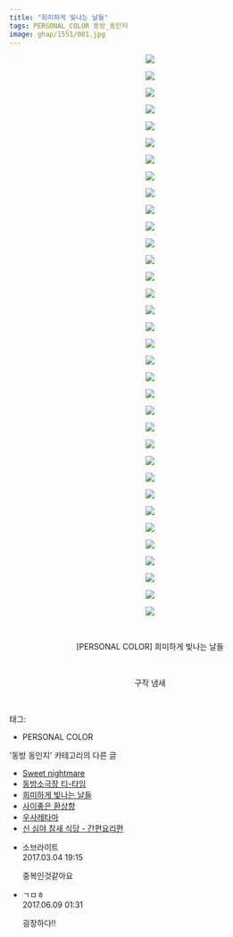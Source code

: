 ```yaml
---
title: "희미하게 빛나는 날들"
tags: PERSONAL_COLOR 동방_동인지
image: ghap/1551/001.jpg
---
```

<div class="article">
<p style="text-align: center; clear: none; float: none;"><img src="{{ site.nasurl }}/ghap/1551/001.jpg"/></p>
<p style="text-align: center; clear: none; float: none;"><img src="{{ site.nasurl }}/ghap/1551/002.jpg"/></p>
<p style="text-align: center; clear: none; float: none;"><img src="{{ site.nasurl }}/ghap/1551/003.jpg"/></p>
<p style="text-align: center; clear: none; float: none;"><img src="{{ site.nasurl }}/ghap/1551/004.jpg"/></p>
<p style="text-align: center; clear: none; float: none;"><img src="{{ site.nasurl }}/ghap/1551/005.jpg"/></p>
<p style="text-align: center; clear: none; float: none;"><img src="{{ site.nasurl }}/ghap/1551/006.jpg"/></p>
<p style="text-align: center; clear: none; float: none;"><img src="{{ site.nasurl }}/ghap/1551/007.jpg"/></p>
<p style="text-align: center; clear: none; float: none;"><img src="{{ site.nasurl }}/ghap/1551/008.jpg"/></p>
<p style="text-align: center; clear: none; float: none;"><img src="{{ site.nasurl }}/ghap/1551/009.jpg"/></p>
<p style="text-align: center; clear: none; float: none;"><img src="{{ site.nasurl }}/ghap/1551/010.jpg"/></p>
<p style="text-align: center; clear: none; float: none;"><img src="{{ site.nasurl }}/ghap/1551/011.jpg"/></p>
<p style="text-align: center; clear: none; float: none;"><img src="{{ site.nasurl }}/ghap/1551/012.jpg"/></p>
<p style="text-align: center; clear: none; float: none;"><img src="{{ site.nasurl }}/ghap/1551/013.jpg"/></p>
<p style="text-align: center; clear: none; float: none;"><img src="{{ site.nasurl }}/ghap/1551/014.jpg"/></p>
<p style="text-align: center; clear: none; float: none;"><img src="{{ site.nasurl }}/ghap/1551/015.jpg"/></p>
<p style="text-align: center; clear: none; float: none;"><img src="{{ site.nasurl }}/ghap/1551/016.jpg"/></p>
<p style="text-align: center; clear: none; float: none;"><img src="{{ site.nasurl }}/ghap/1551/017.jpg"/></p>
<p style="text-align: center; clear: none; float: none;"><img src="{{ site.nasurl }}/ghap/1551/018.jpg"/></p>
<p style="text-align: center; clear: none; float: none;"><img src="{{ site.nasurl }}/ghap/1551/019.jpg"/></p>
<p style="text-align: center; clear: none; float: none;"><img src="{{ site.nasurl }}/ghap/1551/020.jpg"/></p>
<p style="text-align: center; clear: none; float: none;"><img src="{{ site.nasurl }}/ghap/1551/021.jpg"/></p>
<p style="text-align: center; clear: none; float: none;"><img src="{{ site.nasurl }}/ghap/1551/022.jpg"/></p>
<p style="text-align: center; clear: none; float: none;"><img src="{{ site.nasurl }}/ghap/1551/023.jpg"/></p>
<p style="text-align: center; clear: none; float: none;"><img src="{{ site.nasurl }}/ghap/1551/024.jpg"/></p>
<p style="text-align: center; clear: none; float: none;"><img src="{{ site.nasurl }}/ghap/1551/025.jpg"/></p>
<p style="text-align: center; clear: none; float: none;"><img src="{{ site.nasurl }}/ghap/1551/026.jpg"/></p>
<p style="text-align: center; clear: none; float: none;"><img src="{{ site.nasurl }}/ghap/1551/027.jpg"/></p>
<p style="text-align: center; clear: none; float: none;"><img src="{{ site.nasurl }}/ghap/1551/028.jpg"/></p>
<p style="text-align: center; clear: none; float: none;"><img src="{{ site.nasurl }}/ghap/1551/029.jpg"/></p>
<p style="text-align: center; clear: none; float: none;"><img src="{{ site.nasurl }}/ghap/1551/030.jpg"/></p>
<p style="text-align: center; clear: none; float: none;"><img src="{{ site.nasurl }}/ghap/1551/031.jpg"/></p>
<p style="text-align: center; clear: none; float: none;"><img src="{{ site.nasurl }}/ghap/1551/032.jpg"/></p>
<p style="text-align: center; clear: none; float: none;"><img src="{{ site.nasurl }}/ghap/1551/033.jpg"/></p>
<p style="text-align: center; clear: none; float: none;"><img src="{{ site.nasurl }}/ghap/1551/034.jpg"/></p>
<p style="text-align: center; clear: none; float: none;"><br/></p>
<p style="text-align: center; clear: none; float: none;">[PERSONAL COLOR] 희미하게 빛나는 날들</p>
<p style="text-align: center; clear: none; float: none;"><br/></p>
<p style="text-align: center; clear: none; float: none;">구작 냄새</p>
<p><br/></p>
</div><div class="tagTrail">
<p>태그: </p>
<ul>
<li>PERSONAL COLOR</li>
</ul>
</div><div class="another">
<p>'동방 동인지' 카테고리의 다른 글</p>
<ul>
<li><a href="/2016-08-13-ghap_1553">Sweet nightmare</a></li>
<li><a href="/2016-08-13-ghap_1552">동방소극장 티-타임</a></li>
<li><a href="/2016-08-13-ghap_1551">희미하게 빛나는 날들</a></li>
<li><a href="/2016-08-13-ghap_1550">사이좋은 환상향</a></li>
<li><a href="/2016-08-13-ghap_1549">우사레타마</a></li>
<li><a href="/2016-08-13-ghap_1548">신 심야 참새 식당 - 간편요리편</a></li>
</ul>
</div><div class="cb_module cb_fluid">
<div class="cb_wrt cb_profile">
<div class="comment">
<ul>
<li class="cb_thumb_off" id="comment14931291">
<div class="cb_comment_area">
<div class="cb_info_area">
<div class="cb_section">
<span class="cb_nick_name">소브라이트</span>
</div>
<div class="cb_section">
<span class="cb_date">2017.03.04 19:15 </span>
</div>
</div>
<div class="cb_dsc_comment">
<p class="cb_dsc">
											중복인것같아요
										</p>
</div>
</div></li>
<li class="cb_thumb_off" id="comment15009117">
<div class="cb_comment_area">
<div class="cb_info_area">
<div class="cb_section">
<span class="cb_nick_name">ㄱㅁㅎ</span>
</div>
<div class="cb_section">
<span class="cb_date">2017.06.09 01:31 </span>
</div>
</div>
<div class="cb_dsc_comment">
<p class="cb_dsc">
											굉장하다!!
										</p>
</div>
</div></li>
</ul>
</div>
</div><!-- commentList close -->
</div>